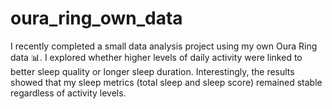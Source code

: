 # oura_ring_own_data
I recently completed a small data analysis project using my own Oura Ring data 📊. I explored whether higher levels of daily activity were linked to better sleep quality or longer sleep duration. Interestingly, the results showed that my sleep metrics (total sleep and sleep score) remained stable regardless of activity levels.
